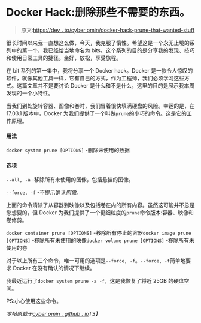 # Docker Hack:删除那些不需要的东西。

> 原文:[https://dev . to/cyber omin/docker-hack-prune-that-wanted-stuff](https://dev.to/cyberomin/docker-hack-prune-those-unwanted-stuff)

很长时间以来我一直想这么做，今天，我克服了惰性。希望这是一个永无止境的系列中的第一个，我已经恰当地命名为 bits。这个系列的目的是分享我的发现、技巧和使用日常工具的捷径。坐好，放松，享受旅程。

在 bit 系列的第一集中，我将分享一个 Docker hack。Docker 是一款令人惊叹的软件，就像其他工具一样，它有自己的方式，作为工程师，我们必须学习这些方式。这篇文章并不是要讨论 Docker 是什么和不是什么，这里的目的是展示我本周发现的一个小特性。

当我们到处旋转容器、图像和卷时，我们冒着很快填满硬盘的风险。幸运的是，在 17.03.1 版本中，Docker 为我们提供了一个叫做`prune`的小巧的命令。这是它的工作原理。

#### 用法

`docker system prune [OPTIONS]` -删除未使用的数据

#### 选项

`--all, -a` -移除所有未使用的图像，包括悬挂的图像。

`--force, -f` -不提示确认*照做*。

上面的命令清除了从容器到映像以及包括卷在内的所有内容。虽然这可能并不总是您想要的，但 Docker 为我们提供了一个更细粒度的`prune`命令版本:容器、映像和卷修剪。

`docker container prune [OPTIONS]` -移除所有停止的容器`docker image prune [OPTIONS]` -移除所有未使用的映像`docker volume prune [OPTIONS]` -移除所有未使用的卷

对于以上所有三个命令，唯一可用的选项是`--force, -f`。`--force, -f`简单地要求 Docker 在没有确认的情况下继续。

我最近运行了`docker system prune -a -f`，这是我恢复了将近 25GB 的硬盘空间。

PS:小心使用这些命令。

*本帖原载于[cyber omin . github . io](http://cyberomin.github.io/bits/docker/2017/04/01/docker-hacks.html)T3】*